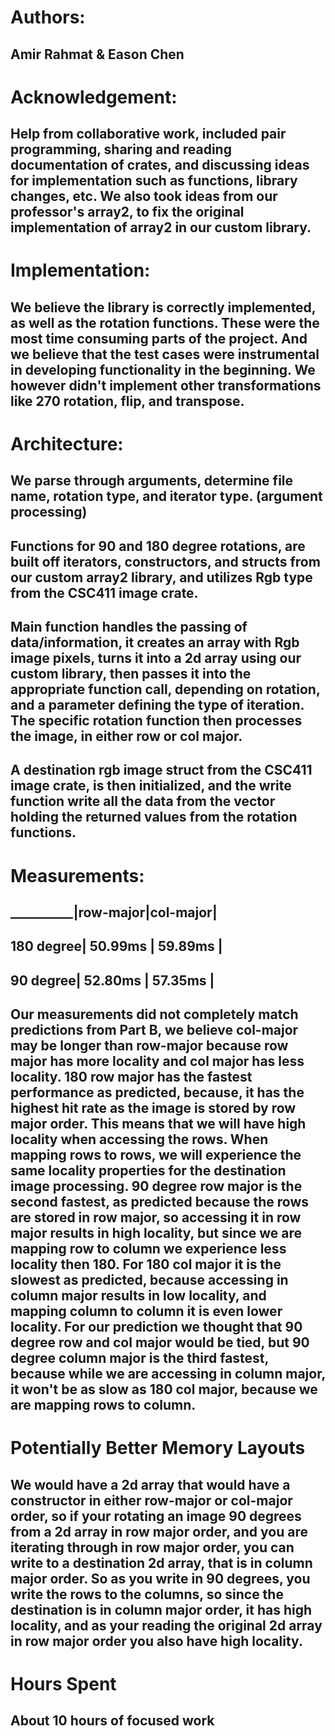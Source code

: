 # Authors:
## Amir Rahmat & Eason Chen

# Acknowledgement:
## Help from collaborative work, included pair programming, sharing and reading documentation of crates, and discussing ideas for implementation such as functions, library changes, etc. We also took ideas from our professor's array2, to fix the original implementation of array2 in our custom library.

# Implementation:
## We believe the library is correctly implemented, as well as the rotation functions. These were the most time consuming parts of the project. And we believe that the test cases were instrumental in developing functionality in the beginning. We however didn't implement other transformations like 270 rotation, flip, and transpose.

# Architecture:
## We parse through arguments, determine file name, rotation type, and iterator type. (argument processing)
## Functions for 90 and 180 degree rotations, are built off iterators, constructors, and structs from our custom array2 library, and utilizes Rgb type from the CSC411 image crate. 
## Main function handles the passing of data/information, it creates an array with Rgb image pixels, turns it into a 2d array using our custom library, then passes it into the appropriate function call, depending on rotation, and a parameter defining the type of iteration. The specific rotation function then processes the image, in either row or col major.
## A destination rgb image struct from the CSC411 image crate, is then initialized, and the write function write all the data from the vector holding the returned values from the rotation functions.

# Measurements:
## __________|row-major|col-major|
## 180 degree| 50.99ms | 59.89ms |
##  90 degree| 52.80ms | 57.35ms |

## Our measurements did not completely match predictions from Part B, we believe col-major may be longer than row-major because row major has more locality and col major has less locality. 180 row major has the fastest performance as predicted, because, it has the highest hit rate as the image is stored by row major order. This means that we will have high locality when accessing the rows. When mapping rows to rows, we will experience the same locality properties for the destination image processing. 90 degree row major is the second fastest, as predicted because the rows are stored in row major, so accessing it in row major results in high locality, but since we are mapping row to column we experience less locality then 180. For 180 col major it is the slowest as predicted, because accessing in column major results in low locality, and mapping column to column it is even lower locality. For our prediction we thought that 90 degree row and col major would be tied, but 90 degree column major is the third fastest, because while we are accessing in column major, it won't be as slow as 180 col major, because we are mapping rows to column.

# Potentially Better Memory Layouts
## We would have a 2d array that would have a constructor in either row-major or col-major order, so if your rotating an image 90 degrees from a 2d array in row major order, and you are iterating through in row major order, you can write to a destination 2d array, that is in column major order. So as you write in 90 degrees, you write the rows to the columns, so since the destination is in column major order, it has high locality, and as your reading the original 2d array in row major order you also have high locality. 


# Hours Spent
## About 10 hours of focused work

